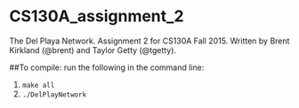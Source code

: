 # CS130A_assignment_2

The Del Playa Network. Assignment 2 for CS130A Fall 2015. Written by Brent Kirkland (@brent) and Taylor Getty (@tgetty).

##To compile:
run the following in the command line:

1. ```make all```
2. ```./DelPlayNetwork```


